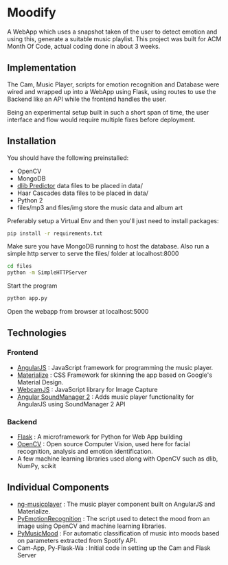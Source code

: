 # Moodify

A WebApp which uses a snapshot taken of the user to detect emotion and using this, generate a suitable music playlist. This project was built for ACM Month Of Code, actual coding done in about 3 weeks. 

## Implementation
The Cam, Music Player, scripts for emotion recognition and Database were wired and wrapped up into a WebApp using Flask, using routes to use the Backend like an API while the frontend handles the user.

Being an experimental setup built in such a short span of time, the user interface and flow would require multiple fixes before deployment.


## Installation
You should have the following preinstalled:
* OpenCV
* MongoDB
* [dlib Predictor](http://dlib.net/files/shape_predictor_68_face_landmarks.dat.bz2 ) data files to be placed in data/
* Haar Cascades data files to be placed in data/
* Python 2 
* files/mp3 and files/img store the music data and album art

Preferably setup a Virtual Env and then you'll just need to install packages:

```bash
pip install -r requirements.txt
```

Make sure you have MongoDB running to host the database. Also run a simple http server to serve the files/ folder at localhost:8000

```bash
cd files
python -m SimpleHTTPServer
```


Start the program
```bash
python app.py
```

Open the webapp from browser at localhost:5000


## Technologies
### Frontend
* [AngularJS](https://angularjs.org/) : JavaScript framework for programming the music player.
* [Materialize](http://materializecss.com/) : CSS Framework for skinning the app based on Google's Material Design.
* [WebcamJS](https://github.com/jhuckaby/webcamjs) : JavaScript library for Image Capture
* [Angular SoundManager 2](https://github.com/perminder-klair/angular-soundmanager2) : Adds music player functionality for AngularJS using SoundManager 2 API

### Backend
 * [Flask](http://flask.pocoo.org/) : A microframework for Python for Web App building
 * [OpenCV](http://opencv.org/) : Open source Computer Vision, used here for facial recognition, analysis and emotion identification.
 * A few machine learning libraries used along with OpenCV such as dlib, NumPy, scikit

## Individual Components
* [ng-musicplayer](https://github.com/ajayns/ng-musicplayer) : The music player component built on AngularJS and Materialize.
* [PyEmotionRecognition](https://github.com/dhanushkamath/PyEmotionRecognition) : The script used to detect the mood from an image using OpenCV and machine learning libraries.
* [PyMusicMood](https://github.com/dhanushkamath/PyMusicMood) : For automatic classification of music into moods based on parameters extracted from Spotify API. 
* Cam-App, Py-Flask-Wa : Initial code in setting up the Cam and Flask Server
